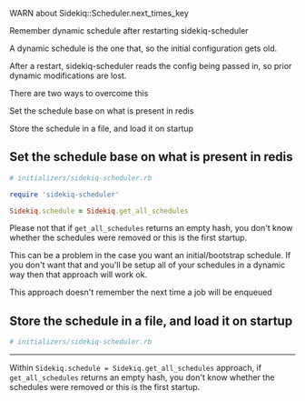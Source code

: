 WARN about Sidekiq::Scheduler.next_times_key


Remember dynamic schedule after restarting sidekiq-scheduler

A dynamic schedule is the one that, so the initial configuration gets old.

After a restart, sidekiq-scheduler reads the config being passed in, so prior dynamic modifications are lost.

There are two ways to overcome this

Set the schedule base on what is present in redis

Store the schedule in a file, and load it on startup


## Set the schedule base on what is present in redis


```ruby
# initializers/sidekiq-scheduler.rb

require 'sidekiq-scheduler'

Sidekiq.schedule = Sidekiq.get_all_schedules
```

Please not that if `get_all_schedules` returns an empty hash, you don't know whether the schedules were removed or this is the first startup.

This can be a problem in the case you want an initial/bootstrap schedule. If you don't want that and you'll be setup all of your schedules in a dynamic way then that approach will work ok.

This approach doesn't remember the next time a job will be enqueued

## Store the schedule in a file, and load it on startup

```ruby
# initializers/sidekiq-scheduler.rb

```



******************
Within `Sidekiq.schedule = Sidekiq.get_all_schedules` approach, if `get_all_schedules` returns an empty hash, you don't know whether the schedules were removed or this is the first startup.

